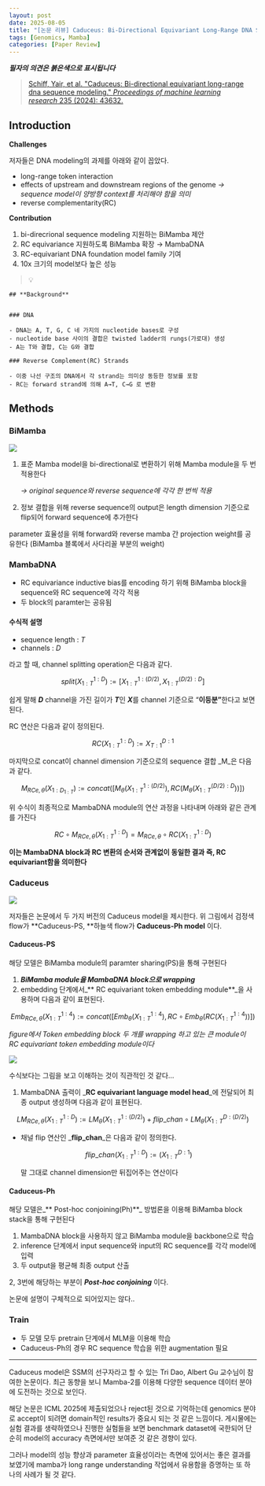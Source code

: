 ```yaml
---
layout: post
date: 2025-08-05
title: "[논문 리뷰] Caduceus: Bi-Directional Equivariant Long-Range DNA Sequence Modeling"
tags: [Genomics, Mamba]
categories: [Paper Review]
---
```


<span class="notion-red">_**필자의 의견은 붉은색으로 표시됩니다**_</span>


> [Schiff, Yair, et al. "Caduceus: Bi-directional equivariant long-range dna sequence modeling." ](https://pmc.ncbi.nlm.nih.gov/articles/PMC12189541/)[_Proceedings of machine learning research_](https://pmc.ncbi.nlm.nih.gov/articles/PMC12189541/)[ 235 (2024): 43632.](https://pmc.ncbi.nlm.nih.gov/articles/PMC12189541/)



## Introduction


**Challenges**


저자들은 DNA modeling의 과제를 아래와 같이 꼽았다.

- long-range token interaction
- effects of upstream and downstream regions of the genome 
_→ sequence model이 양방향 context를 처리해야 함을 의미_
- reverse complementarity(RC)

**Contribution**

1. bi-direcrional sequence modeling 지원하는 BiMamba 제안
1. RC equivariance 지원하도록 BiMamba 확장 → MambaDNA
1. RC-equivariant DNA foundation model family 기여
1. 10x 크기의 model보다 높은 성능

> 💡 


	## **Background**


	### DNA

	- DNA는 A, T, G, C 네 가지의 nucleotide bases로 구성
	- nucleotide base 사이의 결합은 twisted ladder의 rungs(가로대) 생성
	- A는 T와 결합, C는 G와 결합

	### Reverse Complement(RC) Strands

	- 이중 나선 구조의 DNA에서 각 strand는 의미상 동등한 정보를 포함
	- RC는 forward strand에 의해 A→T, C→G 로 변환


## Methods



### BiMamba


![](https://prod-files-secure.s3.us-west-2.amazonaws.com/542b861c-36a8-4051-84e5-8804b6728dba/2c247d59-7815-4980-99f0-8f0d21f445a7/image.png?X-Amz-Algorithm=AWS4-HMAC-SHA256&X-Amz-Content-Sha256=UNSIGNED-PAYLOAD&X-Amz-Credential=ASIAZI2LB4662WDPXBJR%2F20251002%2Fus-west-2%2Fs3%2Faws4_request&X-Amz-Date=20251002T190114Z&X-Amz-Expires=3600&X-Amz-Security-Token=IQoJb3JpZ2luX2VjEJv%2F%2F%2F%2F%2F%2F%2F%2F%2F%2FwEaCXVzLXdlc3QtMiJHMEUCIQDOZUdUowDo2W%2FM%2FCEuBqBB4x7a%2FQm%2B8jcHkhJ2qGvZQQIgP6%2Bg0UJ5al52I5wE3X9h%2FHS7rMKTSvtsT%2BiX0OSY4oUq%2FwMINBAAGgw2Mzc0MjMxODM4MDUiDN8O8g2txuhE1Lj5AircA0PP6oVHMRtR8bsscI%2Fn79PagEbtehDyzY4fU49NyrnWLDsKy9%2FwXsxEIlvkBfWfgfeejei0TQUo%2F8mvTmNjJt8g1IAnOEPEgJRQyRbZog98OD6Vk7fob6YMR%2FAMDf%2BhpAnNpiNwSofEAZHL7dPjDv2U3ou2s%2FFb1lnoHDBCeZtA5c6mCs3Nv7jLvpHRWWCzRZaB2eB0YHQrCrFd%2BdYnyj7RAiWSmpSP9PKdGhHCroxT5qNWvh0Puob5P%2BASLMNch7a3xXaZ4sQa%2BUAalMpMpDCGnd0KCXmaHU2ln6b%2F0VT5BVCSBTpWwAOj6DOiwMZOjfXoIdzDD8tNkRuwaIloWhzS%2BnK%2FDv%2F2ghihb3nNcjgNdKJn%2F1P1IhwzIiI9XbCjYvuTQk71Qd8ARiAMrYUreXs1YBV9ws8vxmPO324wyMS3a9oW9VhHa6F7BSPLCEY%2FLlq84Bkrio6%2BgpgmEn0SggNMTHWWByOtB8YJR9v5SFrBZ92jzA3gUcHcu5%2FWHXHvDmG0B6WSPxXpdGG0FV2ofQ39BSwcpnhsHdmNPLGuDg6u94YBEPITb9aOlNlHtGhfyHfD3Vz5U893sQbO0QDojtHNMQ1KRxYV%2BqgF2foYcox2PaauCCpEG5N81OpCMIiT%2B8YGOqUBS6y1mdEFcnTcBDmg0CFoXl4%2FcTSQJ%2FhnyeLmnKXf8%2FPRE6mzambLkwRtSt9s%2FpKmDm2PCaRTGialuzHZC5wS5XhAzyp1011b0WvKjEjs7%2Fq9BrzmpgAdScT93glvldTpz44cpB%2FiU%2F4IYwbxdlwOSGd6PQi9gQStdYtwQgSO0MeQRBAfnIkI0rB2ht3vPzxU2nLYm4EkOEFiElQeNZsqyeiV%2FQ%2Bn&X-Amz-Signature=d2e795fda4728b0d719d97d0a8f21d7e652d5309d1ebcf5a963c792a9616b3a2&X-Amz-SignedHeaders=host&x-amz-checksum-mode=ENABLED&x-id=GetObject)

1. 표준 Mamba model을 bi-directional로 변환하기 위해 Mamba module을 두 번 적용한다

	_→ original sequence와 reverse sequence에 각각 한 번씩 적용_

1. 정보 결합을 위해 reverse sequence의 output은 length dimension 기준으로 flip되어 forward sequence에 추가한다

parameter 효율성을 위해 forward와 reverse mamba 간 projection weight를 공유한다 (BiMamba 블록에서 사다리꼴 부분의 weight)



### MambaDNA

- RC equivariance inductive bias를 encoding 하기 위해 BiMamba block을 sequence와 RC sequence에 각각 적용
- 두 block의 paramter는 공유됨


#### 수식적 설명

- sequence length : _T_
- channels : _D_

라고 할 때,  channel splitting operation은 다음과 같다.


$$
split(X^{1:D}_{1:T}):=[X^{1:(D/2)}_{1:T},X^{(D/2):D}_{1:T}]
$$


<span class="notion-red">쉽게 말해 </span><span class="notion-red">_**D**_</span><span class="notion-red"> channel을 가진 길이가 </span><span class="notion-red">_**T**_</span><span class="notion-red">인 </span><span class="notion-red">_**X**_</span><span class="notion-red">를 channel 기준으로 “</span><span class="notion-red">**이등분”**</span><span class="notion-red">한다고 보면 된다.</span>


RC 연산은 다음과 같이 정의된다.


$$
RC(X^{1:D}_{1:T}):=X^{D:1}_{T:1}
$$


마지막으로 concat이 channel dimension 기준으로의 sequence 결합 _M_은 다음과 같다.


$$
M_{RCe,\theta}(X_{1:D_{1:T}}):=concat([M_{\theta}(X^{1:(D/2)}_{1:T}),RC(M_{\theta}(X^{(D/2):D}_{1:T}))])
$$


위 수식이 최종적으로 MambaDNA module의 연산 과정을 나타내며 아래와 같은 관계를 가진다


$$
RC\circ M_{RCe,\theta}(X^{1:D}_{1:T}) = M_{RCe,\theta} \circ RC(X^{1:D}_{1:T})
$$


**이는 MambaDNA block과 RC 변환의 순서와 관계없이 동일한 결과 즉, RC equivariant함을 의미한다**



### Caduceus


![](https://prod-files-secure.s3.us-west-2.amazonaws.com/542b861c-36a8-4051-84e5-8804b6728dba/f94a60d7-8145-473b-aef9-7c68d3ec604a/image.png?X-Amz-Algorithm=AWS4-HMAC-SHA256&X-Amz-Content-Sha256=UNSIGNED-PAYLOAD&X-Amz-Credential=ASIAZI2LB4662WDPXBJR%2F20251002%2Fus-west-2%2Fs3%2Faws4_request&X-Amz-Date=20251002T190115Z&X-Amz-Expires=3600&X-Amz-Security-Token=IQoJb3JpZ2luX2VjEJv%2F%2F%2F%2F%2F%2F%2F%2F%2F%2FwEaCXVzLXdlc3QtMiJHMEUCIQDOZUdUowDo2W%2FM%2FCEuBqBB4x7a%2FQm%2B8jcHkhJ2qGvZQQIgP6%2Bg0UJ5al52I5wE3X9h%2FHS7rMKTSvtsT%2BiX0OSY4oUq%2FwMINBAAGgw2Mzc0MjMxODM4MDUiDN8O8g2txuhE1Lj5AircA0PP6oVHMRtR8bsscI%2Fn79PagEbtehDyzY4fU49NyrnWLDsKy9%2FwXsxEIlvkBfWfgfeejei0TQUo%2F8mvTmNjJt8g1IAnOEPEgJRQyRbZog98OD6Vk7fob6YMR%2FAMDf%2BhpAnNpiNwSofEAZHL7dPjDv2U3ou2s%2FFb1lnoHDBCeZtA5c6mCs3Nv7jLvpHRWWCzRZaB2eB0YHQrCrFd%2BdYnyj7RAiWSmpSP9PKdGhHCroxT5qNWvh0Puob5P%2BASLMNch7a3xXaZ4sQa%2BUAalMpMpDCGnd0KCXmaHU2ln6b%2F0VT5BVCSBTpWwAOj6DOiwMZOjfXoIdzDD8tNkRuwaIloWhzS%2BnK%2FDv%2F2ghihb3nNcjgNdKJn%2F1P1IhwzIiI9XbCjYvuTQk71Qd8ARiAMrYUreXs1YBV9ws8vxmPO324wyMS3a9oW9VhHa6F7BSPLCEY%2FLlq84Bkrio6%2BgpgmEn0SggNMTHWWByOtB8YJR9v5SFrBZ92jzA3gUcHcu5%2FWHXHvDmG0B6WSPxXpdGG0FV2ofQ39BSwcpnhsHdmNPLGuDg6u94YBEPITb9aOlNlHtGhfyHfD3Vz5U893sQbO0QDojtHNMQ1KRxYV%2BqgF2foYcox2PaauCCpEG5N81OpCMIiT%2B8YGOqUBS6y1mdEFcnTcBDmg0CFoXl4%2FcTSQJ%2FhnyeLmnKXf8%2FPRE6mzambLkwRtSt9s%2FpKmDm2PCaRTGialuzHZC5wS5XhAzyp1011b0WvKjEjs7%2Fq9BrzmpgAdScT93glvldTpz44cpB%2FiU%2F4IYwbxdlwOSGd6PQi9gQStdYtwQgSO0MeQRBAfnIkI0rB2ht3vPzxU2nLYm4EkOEFiElQeNZsqyeiV%2FQ%2Bn&X-Amz-Signature=9237103a3202b30222ba51aae3f6cf91e36c19c597b258d75e7397948d78634a&X-Amz-SignedHeaders=host&x-amz-checksum-mode=ENABLED&x-id=GetObject)


저자들은 논문에서 두 가지 버전의 Caduceus model을 제시한다. 위 그림에서 검정색 flow가 **Caduceus-PS, **하늘색 flow가 **Caduceus-Ph model** 이다.



#### Caduceus-PS


해당 모델은 BiMamba module의 paramter sharing(PS)을 통해 구현된다

1. _**BiMamba module을 MambaDNA block으로 wrapping**_
1. embedding 단계에서_** RC equivariant token embedding module**_을 사용하며 다음과 같이 표현된다.

$$
Emb_{RCe,\theta}(X^{1:4}_{1:T}):=concat([Emb_{\theta}(X^{1:4}_{1:T}),RC \circ Emb_{\theta}(RC(X^{1:4}_{1:T}))])
$$


_figure에서 Token embedding block 두 개를 wrapping 하고 있는 큰 module이 RC equivariant token embedding module이다_


![](https://prod-files-secure.s3.us-west-2.amazonaws.com/542b861c-36a8-4051-84e5-8804b6728dba/b175e4da-71eb-4e91-8c23-a06dabe673c9/image.png?X-Amz-Algorithm=AWS4-HMAC-SHA256&X-Amz-Content-Sha256=UNSIGNED-PAYLOAD&X-Amz-Credential=ASIAZI2LB4662WDPXBJR%2F20251002%2Fus-west-2%2Fs3%2Faws4_request&X-Amz-Date=20251002T190115Z&X-Amz-Expires=3600&X-Amz-Security-Token=IQoJb3JpZ2luX2VjEJv%2F%2F%2F%2F%2F%2F%2F%2F%2F%2FwEaCXVzLXdlc3QtMiJHMEUCIQDOZUdUowDo2W%2FM%2FCEuBqBB4x7a%2FQm%2B8jcHkhJ2qGvZQQIgP6%2Bg0UJ5al52I5wE3X9h%2FHS7rMKTSvtsT%2BiX0OSY4oUq%2FwMINBAAGgw2Mzc0MjMxODM4MDUiDN8O8g2txuhE1Lj5AircA0PP6oVHMRtR8bsscI%2Fn79PagEbtehDyzY4fU49NyrnWLDsKy9%2FwXsxEIlvkBfWfgfeejei0TQUo%2F8mvTmNjJt8g1IAnOEPEgJRQyRbZog98OD6Vk7fob6YMR%2FAMDf%2BhpAnNpiNwSofEAZHL7dPjDv2U3ou2s%2FFb1lnoHDBCeZtA5c6mCs3Nv7jLvpHRWWCzRZaB2eB0YHQrCrFd%2BdYnyj7RAiWSmpSP9PKdGhHCroxT5qNWvh0Puob5P%2BASLMNch7a3xXaZ4sQa%2BUAalMpMpDCGnd0KCXmaHU2ln6b%2F0VT5BVCSBTpWwAOj6DOiwMZOjfXoIdzDD8tNkRuwaIloWhzS%2BnK%2FDv%2F2ghihb3nNcjgNdKJn%2F1P1IhwzIiI9XbCjYvuTQk71Qd8ARiAMrYUreXs1YBV9ws8vxmPO324wyMS3a9oW9VhHa6F7BSPLCEY%2FLlq84Bkrio6%2BgpgmEn0SggNMTHWWByOtB8YJR9v5SFrBZ92jzA3gUcHcu5%2FWHXHvDmG0B6WSPxXpdGG0FV2ofQ39BSwcpnhsHdmNPLGuDg6u94YBEPITb9aOlNlHtGhfyHfD3Vz5U893sQbO0QDojtHNMQ1KRxYV%2BqgF2foYcox2PaauCCpEG5N81OpCMIiT%2B8YGOqUBS6y1mdEFcnTcBDmg0CFoXl4%2FcTSQJ%2FhnyeLmnKXf8%2FPRE6mzambLkwRtSt9s%2FpKmDm2PCaRTGialuzHZC5wS5XhAzyp1011b0WvKjEjs7%2Fq9BrzmpgAdScT93glvldTpz44cpB%2FiU%2F4IYwbxdlwOSGd6PQi9gQStdYtwQgSO0MeQRBAfnIkI0rB2ht3vPzxU2nLYm4EkOEFiElQeNZsqyeiV%2FQ%2Bn&X-Amz-Signature=307a0dd2ec1da03a69435e76d9140580824ad31fdf2b43b0b3336c5cb9aab91f&X-Amz-SignedHeaders=host&x-amz-checksum-mode=ENABLED&x-id=GetObject)


<span class="notion-red">수식보다는 그림을 보고 이해하는 것이 직관적인 것 같다…</span>

1. MambaDNA 출력이 _**RC equivariant language model head**_에 전달되어 최종 output 생성하며 다음과 같이 표현된다.

$$
LM_{RCe,\theta}(X^{1:D}_{1:T}):= LM_{\theta}(X^{1:(D/2)}_{1:T})+flip\_chan\circ LM_{\theta}(X^{D:(D/2)}_{1:T})
$$

- 채널 flip 연산인 _**flip\_chan**_은 다음과 같이 정의한다.

	$$
	flip\_chan(X^{1:D}_{1:T}):=(X^{D:1}_{1:T})
	$$


	말 그대로 channel dimension만 뒤집어주는 연산이다



#### Caduceus-Ph


해당 모델은_** Post-hoc conjoining(Ph)**_ 방법론을 이용해 BiMamba block stack을 통해 구현된다

1. MambaDNA block을 사용하지 않고 BiMamba module을 backbone으로 학습
1. inference 단계에서 input sequence와 input의 RC sequence를 각각 model에 입력
1. 두 output을 평균해 최종 output 산출

2, 3번에 해당하는 부분이 _**Post-hoc conjoining**_ 이다.


<span class="notion-red">논문에 설명이 구체적으로 되어있지는 않다..</span>



### Train

- 두 모델 모두 pretrain 단계에서 MLM을 이용해 학습
- Caduceus-Ph의 경우 RC sequence 학습을 위한 augmentation 필요

---


<span class="notion-red">Caduceus model은 SSM의 선구자라고 할 수 있는 Tri Dao, Albert Gu 교수님이 참여한 논문이다. 최근 동향을 보니 Mamba-2를 이용해 다양한 sequence 데이터 분야에 도전하는 것으로 보인다.</span>


<span class="notion-red">해당 논문은 ICML 2025에 제출되었으나 reject된 것으로 기억하는데 genomics 분야로 accept이 되려면 domain적인 results가 중요시 되는 것 같은 느낌이다. 게시물에는 실험 결과를 생략하였으나 진행한 실험들을 보면 benchmark dataset에 국한되어 단순히 model의 accuracy 측면에서만 보여준 것 같은 경향이 있다.</span>


<span class="notion-red">그러나 model의 성능 향상과 parameter 효율성이라는 측면에 있어서는 좋은 결과를 보였기에 mamba가 long range understanding 작업에서 유용함을 증명하는 또 하나의 사례가 될 것 같다.</span>

